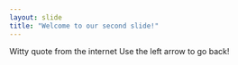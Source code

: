 ```yaml
---
layout: slide
title: "Welcome to our second slide!"
---
```

Witty quote from the internet
Use the left arrow to go back!